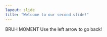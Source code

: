 ```yaml
---
layout: slide
title: "Welcome to our second slide!"
---
```

BRUH MOMENT 
Use the left arrow to go back!
